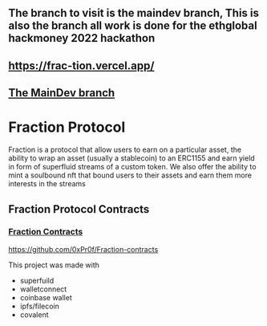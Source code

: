 
## The branch to visit is the maindev branch, This is also the branch all work is done for the ethglobal hackmoney 2022 hackathon

## https://frac-tion.vercel.app/

## [The MainDev branch](https://github.com/0xPr0f/Fraction-interface/tree/maindev)

# Fraction Protocol
Fraction is a protocol that allow users to earn on a particular asset, the ability to wrap an asset (usually a stablecoin) to an ERC1155 and earn yield in form of superfluid streams of a custom token.
We also offer the ability to mint a soulbound nft that bound users to their assets and earn them more interests in the streams


## Fraction Protocol Contracts

### [Fraction Contracts](https://github.com/0xPr0f/Fraction-contracts)
https://github.com/0xPr0f/Fraction-contracts
<!--
---
## sample branch of the fraction protocol

### https://fractionapp.vercel.app

---

## development branch of the fraction protocol

### https://fractiondev.netlify.app
-->

This project was made with 
* superfuild
* walletconnect
* coinbase wallet
* ipfs/filecoin
* covalent
